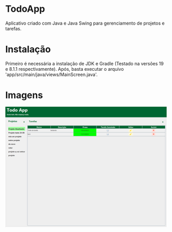 # TodoApp
Aplicativo criado com Java e Java Swing para gerenciamento de projetos e tarefas.

# Instalação
Primeiro é necessária a instalação de JDK e Gradle (Testado na versões 19 e 8.1.1 respectivamente). Após, basta executar o arquivo 'app/src/main/java/views/MainScreen.java'.

# Imagens

![alt text](https://github.com/gsilverio7/TodoApp/blob/master/imgs/main-todoapp.png)

